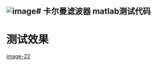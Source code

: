 ![image](https://github.com/gongchengran/Kalman-Filter/assets/119594722/61c92352-b230-464b-8825-582cc8e27359)# 卡尔曼滤波器 matlab测试代码   
---

# 测试效果    
[image-22](./image-22.png)
